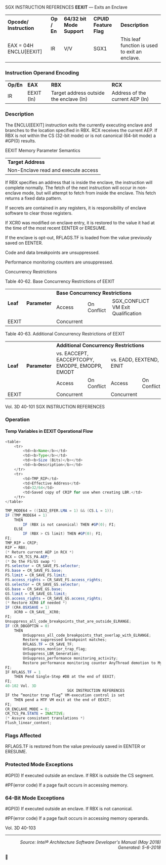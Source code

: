 SGX INSTRUCTION REFERENCES
<b>EEXIT</b> — Exits an Enclave
<table>
	<tr>
		<td><b>Opcode/ Instruction</b></td>
		<td><b>Op / En</b></td>
		<td><b>64/32 bit Mode Support</b></td>
		<td><b>CPUID Feature Flag</b></td>
		<td><b>Description</b></td>
	</tr>
	<tr>
		<td>EAX = 04H ENCLU[EEXIT]</td>
		<td>IR</td>
		<td>V/V</td>
		<td>SGX1</td>
		<td>This leaf function is used to exit an enclave.</td>
	</tr>
</table>


### Instruction Operand Encoding
<table>
	<tr>
		<td><b>Op/En</b></td>
		<td><b>EAX</b></td>
		<td><b>RBX</b></td>
		<td><b>RCX</b></td>
	</tr>
	<tr>
		<td>IR</td>
		<td>EEXIT (In)</td>
		<td>Target address outside the enclave (In)</td>
		<td>Address of the current AEP (In)</td>
	</tr>
</table>


### Description
The ENCLU[EEXIT] instruction exits the currently executing enclave and branches to the location specified in RBX.
RCX receives the current AEP. If RBX is not within the CS (32-bit mode) or is not canonical (64-bit mode) a \#GP(0)
results.

EEXIT Memory Parameter Semantics
<table>
	<tr>
		<td><b>Target Address</b></td>
	</tr>
	<tr>
		<td>Non-Enclave read and execute access</td>
	</tr>
</table>

If RBX specifies an address that is inside the enclave, the instruction will complete normally. The fetch of the next
instruction will occur in non-enclave mode, but will attempt to fetch from inside the enclave. This fetch returns a
fixed data pattern.

If secrets are contained in any registers, it is responsibility of enclave software to clear those registers.

If XCR0 was modified on enclave entry, it is restored to the value it had at the time of the most recent EENTER or
ERESUME.

If the enclave is opt-out, RFLAGS.TF is loaded from the value previously saved on EENTER.

Code and data breakpoints are unsuppressed.

Performance monitoring counters are unsuppressed.

Concurrency Restrictions

Table 40-62.  Base Concurrency Restrictions of EEXIT
<table>
	<tr>
		<td rowspan=2><b>Leaf</b></td>
		<td rowspan=2><b>Parameter</b></td>
		<td colspan=3><b>Base Concurrency Restrictions</b></td>
	</tr>
	<tr>
		<td>Access</td>
		<td>On Conflict</td>
		<td>SGX_CONFLICT VM Exit Qualification</td>
	</tr>
	<tr>
		<td>EEXIT</td>
		<td></td>
		<td>Concurrent</td>
		<td></td>
		<td></td>
	</tr>
</table>

Table 40-63.  Additional Concurrency Restrictions of EEXIT
<table>
	<tr>
		<td rowspan=3><b>Leaf</b></td>
		<td rowspan=3><b>Parameter</b></td>
		<td colspan=6><b>Additional Concurrency Restrictions</b></td>
	</tr>
	<tr>
		<td colspan=2>vs. EACCEPT, EACCEPTCOPY, EMODPE, EMODPR, EMODT</td>
		<td colspan=2>vs. EADD, EEXTEND, EINIT</td>
		<td colspan=2>vs. ETRACK, ETRACKC</td>
	</tr>
	<tr>
		<td>Access</td>
		<td>On Conflict</td>
		<td>Access</td>
		<td>On Conflict</td>
		<td>Access</td>
		<td>On Conflict</td>
	</tr>
	<tr>
		<td>EEXIT</td>
		<td></td>
		<td>Concurrent</td>
		<td></td>
		<td>Concurrent</td>
		<td></td>
		<td>Concurrent</td>
		<td></td>
	</tr>
</table>

Vol. 3D 40-101
SGX INSTRUCTION REFERENCES

### Operation


#### Temp Variables in EEXIT Operational Flow
```java
<table>
	<tr>
		<td><b>Name</b></td>
		<td><b>Type</b></td>
		<td><b>Size (Bits)</b></td>
		<td><b>Description</b></td>
	</tr>
	<tr>
		<td>TMP_RIP</td>
		<td>Effective Address</td>
		<td>32/64</td>
		<td>Saved copy of CRIP for use when creating LBR.</td>
	</tr>
</table>

TMP_MODE64 ← ((IA32_EFER.LMA = 1) && (CS.L = 1));
IF (TMP_MODE64 = 1)
    THEN 
        IF (RBX is not canonical) THEN #GP(0); FI;
    ELSE
        IF (RBX > CS limit) THEN #GP(0); FI;
FI;
TMP_RIP ← CRIP;
RIP ← RBX;
(* Return current AEP in RCX *)
RCX ← CR_TCS_PA.AEP;
(* Do the FS/GS swap *)
FS.selector ← CR_SAVE_FS.selector;
FS.base ← CR_SAVE_FS.base;
FS.limit ← CR_SAVE_FS.limit;
FS.access_rights ← CR_SAVE_FS.access_rights;
GS.selector ← CR_SAVE_GS.selector;
GS.base ← CR_SAVE_GS.base;
GS.limit ← CR_SAVE_GS.limit;
GS.access_rights ← CR_SAVE_GS.access_rights;
(* Restore XCR0 if needed *)
IF (CR4.OSXSAVE = 1) 
    XCR0 ← CR_SAVE__XCR0;
FI;
Unsuppress_all_code_breakpoints_that_are_outside_ELRANGE;
IF (CR_DBGOPTIN = 0) 
    THEN
        UnSuppress_all_code_breakpoints_that_overlap_with_ELRANGE;
        Restore suppressed breakpoint matches;
        RFLAGS.TF ← CR_SAVE_TF;
        UnSuppress_montior_trap_flag;
        UnSuppress_LBR_Generation;
        UnSuppress_performance monitoring_activity;
        Restore performance monitoring counter AnyThread demotion to MyThread in enclave back to AnyThread
FI;
IF RFLAGS.TF = 1
    THEN Pend Single-Step #DB at the end of EEXIT;
FI;
40-102 Vol. 3D
                            SGX INSTRUCTION REFERENCES
IF the “monitor trap flag” VM-execution control is set
    THEN pend a MTF VM exit at the end of EEXIT;
FI;
CR_ENCLAVE_MODE ← 0;
CR_TCS_PA.STATE ← INACTIVE;
(* Assure consistent translations *)
Flush_linear_context;
```
### Flags Affected
RFLAGS.TF is restored from the value previously saved in EENTER or ERESUME.

### Protected Mode Exceptions

<p>#GP(0)
If executed outside an enclave.
If RBX is outside the CS segment.
<p>#PF(error code)
If a page fault occurs in accessing memory.

### 64-Bit Mode Exceptions

<p>#GP(0)
If executed outside an enclave.
If RBX is not canonical.
<p>#PF(error code)
If a page fault occurs in accessing memory operands.

Vol. 3D 40-103

 --- 
<p align="right"><i>Source: Intel® Architecture Software Developer's Manual (May 2018)<br>Generated: 5-6-2018</i></p>
